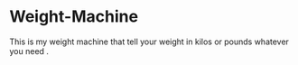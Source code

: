 # Weight-Machine
This is my weight machine that tell your weight in kilos or pounds whatever you need .
